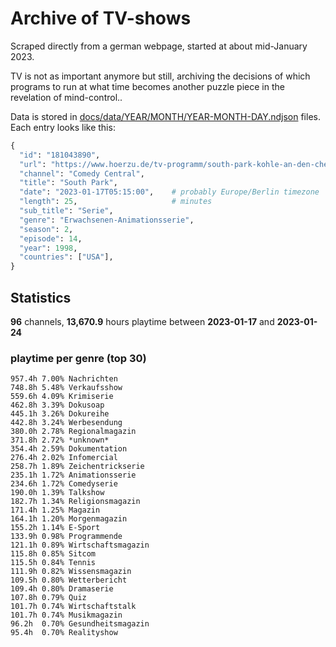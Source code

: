 # Archive of TV-shows

Scraped directly from a german webpage, started at about mid-January 2023.

TV is not as important anymore but still, archiving the decisions of which programs to run at what time
becomes another puzzle piece in the revelation of mind-control.. 

Data is stored in [docs/data/YEAR/MONTH/YEAR-MONTH-DAY.ndjson](docs/data/) files. 
Each entry looks like this:

```python
{
  "id": "181043890", 
  "url": "https://www.hoerzu.de/tv-programm/south-park-kohle-an-den-chefkoch/bid_181043890/", 
  "channel": "Comedy Central", 
  "title": "South Park", 
  "date": "2023-01-17T05:15:00",    # probably Europe/Berlin timezone 
  "length": 25,                     # minutes 
  "sub_title": "Serie", 
  "genre": "Erwachsenen-Animationsserie", 
  "season": 2, 
  "episode": 14, 
  "year": 1998, 
  "countries": ["USA"],
}
```

## Statistics

**96** channels, **13,670.9** hours playtime between **2023-01-17** and **2023-01-24**


### playtime per genre (top 30)

    957.4h 7.00% Nachrichten
    748.8h 5.48% Verkaufsshow
    559.6h 4.09% Krimiserie
    462.8h 3.39% Dokusoap
    445.1h 3.26% Dokureihe
    442.8h 3.24% Werbesendung
    380.0h 2.78% Regionalmagazin
    371.8h 2.72% *unknown*
    354.4h 2.59% Dokumentation
    276.4h 2.02% Infomercial
    258.7h 1.89% Zeichentrickserie
    235.1h 1.72% Animationsserie
    234.6h 1.72% Comedyserie
    190.0h 1.39% Talkshow
    182.7h 1.34% Religionsmagazin
    171.4h 1.25% Magazin
    164.1h 1.20% Morgenmagazin
    155.2h 1.14% E-Sport
    133.9h 0.98% Programmende
    121.1h 0.89% Wirtschaftsmagazin
    115.8h 0.85% Sitcom
    115.5h 0.84% Tennis
    111.9h 0.82% Wissensmagazin
    109.5h 0.80% Wetterbericht
    109.4h 0.80% Dramaserie
    107.8h 0.79% Quiz
    101.7h 0.74% Wirtschaftstalk
    101.7h 0.74% Musikmagazin
    96.2h  0.70% Gesundheitsmagazin
    95.4h  0.70% Realityshow
